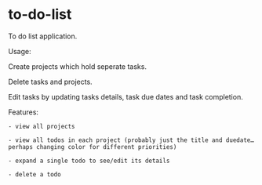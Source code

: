 # to-do-list

To do list application. 

Usage:

Create projects which hold seperate tasks.

Delete tasks and projects.

Edit tasks by updating tasks details, task due dates and task completion.


Features:

    - view all projects

    - view all todos in each project (probably just the title and duedate… perhaps changing color for different priorities)

    - expand a single todo to see/edit its details

    - delete a todo


